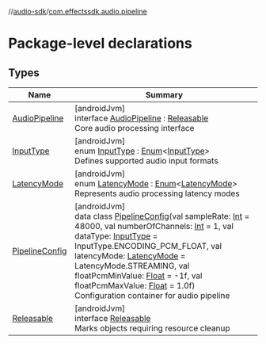 //[audio-sdk](../../index.md)/[com.effectssdk.audio.pipeline](index.md)

# Package-level declarations

## Types

| Name | Summary |
|---|---|
| [AudioPipeline](-audio-pipeline/index.md) | [androidJvm]<br>interface [AudioPipeline](-audio-pipeline/index.md) : [Releasable](-releasable/index.md)<br>Core audio processing interface |
| [InputType](-input-type/index.md) | [androidJvm]<br>enum [InputType](-input-type/index.md) : [Enum](https://kotlinlang.org/api/core/kotlin-stdlib/kotlin/-enum/index.html)&lt;[InputType](-input-type/index.md)&gt; <br>Defines supported audio input formats |
| [LatencyMode](-latency-mode/index.md) | [androidJvm]<br>enum [LatencyMode](-latency-mode/index.md) : [Enum](https://kotlinlang.org/api/core/kotlin-stdlib/kotlin/-enum/index.html)&lt;[LatencyMode](-latency-mode/index.md)&gt; <br>Represents audio processing latency modes |
| [PipelineConfig](-pipeline-config/index.md) | [androidJvm]<br>data class [PipelineConfig](-pipeline-config/index.md)(val sampleRate: [Int](https://kotlinlang.org/api/core/kotlin-stdlib/kotlin/-int/index.html) = 48000, val numberOfChannels: [Int](https://kotlinlang.org/api/core/kotlin-stdlib/kotlin/-int/index.html) = 1, val dataType: [InputType](-input-type/index.md) = InputType.ENCODING_PCM_FLOAT, val latencyMode: [LatencyMode](-latency-mode/index.md) = LatencyMode.STREAMING, val floatPcmMinValue: [Float](https://kotlinlang.org/api/core/kotlin-stdlib/kotlin/-float/index.html) = -1f, val floatPcmMaxValue: [Float](https://kotlinlang.org/api/core/kotlin-stdlib/kotlin/-float/index.html) = 1.0f)<br>Configuration container for audio pipeline |
| [Releasable](-releasable/index.md) | [androidJvm]<br>interface [Releasable](-releasable/index.md)<br>Marks objects requiring resource cleanup |